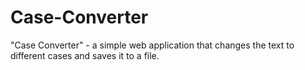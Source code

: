 # Case-Converter
"Case Converter" - a simple web application that changes the text to different cases and saves it to a file. 
